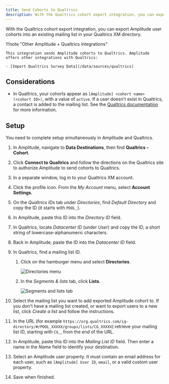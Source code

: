 ```yaml
---
title: Send Cohorts to Qualtrics
description: With the Qualtrics cohort export integration, you can export Amplitude user cohorts into an existing mailing list in your Qualtrics XM directory.
---
```


With the Qualtrics cohort export integration, you can export Amplitude user cohorts into an existing mailing list in your Qualtrics XM directory.

!!!note "Other Amplitude + Qualtrics integrations"

    This integration sends Amplitude cohorts to Qualtrics. Amplitude offers other integrations with Qualtrics: 

    - [Import Qualtrics Survey Data](/data/sources/qualtrics)

## Considerations

- In Qualtrics, your cohorts appear as `[Amplitude] <cohort name> (<cohort ID>)`, with a value of `active`. If a user doesn't exist in Qualtrics, a contact is added to the mailing list. See the [Qualtrics documentation](https://www.qualtrics.com/support/iq-directory/lists-tab/creating-mailing-lists/) for more information.

## Setup

You need to complete setup simultaneously in Amplitude and Qualtrics.

1. In Amplitude, navigate to **Data Destinations**, then find **Qualtrics - Cohort**.
2. Click **Connect to Qualtrics** and follow the directions on the Qualtrics site to authorize Amplitude to send cohorts to Qualtrics.
3. In a separate window, log in to your Qualtrics XM account.
4. Click the profile icon. From the *My Account* menu, select **Account Settings**.
5. On the *Qualtrics IDs* tab under *Directories*, find *Default Directory* and copy the ID (it starts with `POOL_`).
6. In Amplitude, paste this ID into the *Directory ID* field.
7. In Qualtrics, locate *Datacenter ID* (under *User*) and copy the ID, a short string of lowercase-alphanumeric characters.
8. Back in Amplitude, paste the ID into the *Datacenter ID* field.
9. In Qualtrics, find a mailing list ID.
      1. Click on the hamburger menu and select **Directories**.

          ![Directories menu](/../../../assets/images/integrations-qualtrics-directories-menu.png)

      2. In the *Segments & lists* tab, click **Lists**.

          ![Segments and lists tab](/../../../assets/images/integrations-qualtrics-lists.png)

10. Select the mailing list you want to add exported Amplitude cohort to. If you don't have a mailing list created, or want to export users to a new list, click *Create a list* and follow the instructions.
11. In the URL (for example `https://org.qualtrics.com/iq-directory/#/POOL_XXXXX/groups/lists/CG_XXXXX`) retrieve your mailing list ID, starting with `CG_`, from the end of the URL.
12. In Amplitude, paste this ID into the *Mailing List ID* field. Then enter a name in the *Name* field to identify your destination.
13. Select an Amplitude user property. It must contain an email address for each user, such as `[Amplitude] User ID`, `email`, or a valid custom user property.
14. Save when finished.
